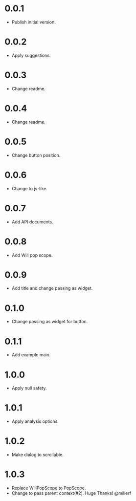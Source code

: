 # 0.0.1

  * Publish initial version.

# 0.0.2

  * Apply suggestions.

# 0.0.3

  * Change readme.

# 0.0.4

  * Change readme.

# 0.0.5

  * Change button position.

# 0.0.6

  * Change to js-like.

# 0.0.7

  * Add API documents.

# 0.0.8

  * Add Will pop scope.

# 0.0.9

  * Add title and change passing as widget.

# 0.1.0

  * Change passing as widget for button.

# 0.1.1

  * Add example main.

# 1.0.0

  * Apply null safety.

# 1.0.1

  * Apply analysis options.

# 1.0.2

  * Make dialog to scrollable.

# 1.0.3

  * Replace WillPopScope to PopScope.
  * Change to pass parent context(#2). Huge Thanks! @millerf
